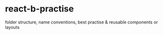 # react-b-practise
folder structure, name conventions,  best practise &amp; reusable components or layouts 
